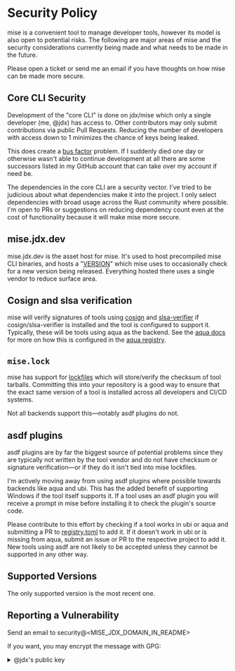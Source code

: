 # Security Policy

mise is a convenient tool to manage developer tools, however its model is also open to potential risks. The following
are major areas of mise and the security considerations currently being made and what needs to be made in the future.

Please open a ticket or send me an email if you have thoughts on how mise can be made more secure.

## Core CLI Security

Development of the "core CLI" is done on jdx/mise which only a single developer (me, @jdx) has access to.
Other contributors may only submit contributions via public Pull Requests. Reducing the number
of developers with access down to 1 minimizes the chance of keys being leaked.

This does create a [bus factor](https://en.wikipedia.org/wiki/Bus_factor) problem. If I suddenly died one day
or otherwise wasn't able to continue development at all there are some successors listed in my GitHub account
that can take over my account if need be.

The dependencies in the core CLI are a security vector. I've tried to be judicious about what dependencies make it into
the project. I only select dependencies with broad usage across the Rust community where possible.
I'm open to PRs or suggestions on reducing dependency count even at the cost of functionality because it will make
mise more secure.

## mise.jdx.dev

mise.jdx.dev is the asset host for mise. It's used to host precompiled mise CLI binaries, and hosts a "[VERSION](https://mise.jdx.dev/VERSION)"
which mise uses to occasionally check for a new version being released. Everything hosted there uses a single
vendor to reduce surface area.

## Cosign and slsa verification

mise will verify signatures of tools using [cosign](https://docs.sigstore.dev/) and [slsa-verifier](https://github.com/slsa-framework/slsa-verifier)
if cosign/slsa-verifier is installed and the tool is configured to support it. Typically, these will be tools using aqua as the backend.
See the [aqua docs](https://aquaproj.github.io/docs/reference/security/cosign-slsa) for more on how this is
configured in the [aqua registry](https://github.com/aquaproj/aqua-registry).

## `mise.lock`

mise has support for [lockfiles](https://mise.jdx.dev/configuration/settings.html#lockfile) which will
store/verify the checksum of tool tarballs. Committing this into your repository is a good way to ensure
that the exact same version of a tool is installed across all developers and CI/CD systems.

Not all backends support this—notably asdf plugins do not.

## asdf plugins

asdf plugins are by far the biggest source of potential problems since they are typically not written
by the tool vendor and do not have checksum or signature verification—or if they do it isn't tied into
mise lockfiles.

I'm actively moving away from using asdf plugins where possible towards backends like aqua and ubi.
This has the added benefit of supporting Windows if the tool itself supports it.
If a tool uses an asdf plugin you will receive a prompt in mise before installing it to check the plugin's source code.

Please contribute to this effort by checking if a tool works in ubi or aqua and submitting a PR to
[registry.toml](https://github.com/jdx/mise/blob/main/registry.toml) to add it. If it doesn't work
in ubi or is missing from aqua, submit an issue or PR to the respective project to add it. New tools
using asdf are not likely to be accepted unless they cannot be supported in any other way.

## Supported Versions

The only supported version is the most recent one.

## Reporting a Vulnerability

Send an email to security@<MISE_JDX_DOMAIN_IN_README>

If you want, you may encrypt the message with GPG:

<details>
  <summary>@jdx's public key</summary>

```
-----BEGIN PGP PUBLIC KEY BLOCK-----

mQINBGQfPjUBEADAtjLxcoJlHYNwvN8xYEai/waWZpnKvNWP86kYuX5xqb/GR1wZ
TQ4usQPcpTj60XQaF3jUwtW8/1PH/gQv0516qAIlqHVvvMyGD/u2iwr+U8JtIGWf
B87mL2aMvg6GqXoR3dgCtYkHd839Z0wVFOvgkzWdx3jOWE73KQpN0PeunBNsCw/K
4wR/gEBNfiAbi0i3RIbpSKHTtRZ1e/1+1o2jxz48a/IdCzFzN9zOplfhASo0C/AB
PSjlFnvlB5jjWqyGln6ycunEn0dhdzi7f1MdfNmj19tqqQYKYIy3AOFiRNqKLlWo
dOPTJMYdCD8CkLh5GTOWq0xZZ/s5bHiw2KuQxyZsm2eo4MH7pOEHuH1yFjyrbli7
/8/iLfaGx89aK7Krt+dd60XMPQh8rGjClVdC8GQS8XMjerjdk5g22dd7s5n7shGm
gZalidw3CFppO2po1YR8yNc5UJz7gzGCZsQfyC1Ao376BFM/cXlnje6RG2Unsy8O
uKE2O5vFOmppoWmaM5KcCFLa7NP2Wu8Y8CaoDZaBZeGFHffvxSKh/J69ECVvTM91
Xn8B0COiiqkYKpqNf+KgGXzQvj3ABKG0Q27T5VUHW3F1jdPKjbMmdbqorRDr7v0a
PZSwqrlTenZVCVdEsRHsHevIZ6+neZ3hHEk66EtaG45Qkna2EahhS+IPGQARAQAB
tCBKZWZmcmV5IERpY2tleSA8Z3BnQGpkeGNvZGUuY29tPokCVAQTAQgAPhYhBDFB
ttCiFJlyWolR/FCs4PPr5+BHBQJkHz41AhsDBQkHhh9cBQsJCAcCBhUKCQgLAgQW
AgMBAh4BAheAAAoJEFCs4PPr5+BHUsIP/0AL/lTNZ22yynIE7EXwWsLTolrNHiaz
79s/MH04i1IazkElvY7MVL0iTqozYnSaEJ7BhtNPUkoCX79cLHKv/nD9CJF8qwcK
GgYCirXGEol30P1s2K2c1Rr4wcul+SamQ2vHrBes+/0ksuvK9yAZV6y8nWCukO4Z
5B4DVHuvQ0UmJ6tWf53sFpRnLWB+8VB1n931uZXeHjxo2s5/x3E2FknH6/l8/+Ey
d9T44RzlOwkZYTrw08O1PLLNGkOxdD3sGi7Q/JSPHmlhBBqpnqxT4wOFJQnluJji
ed4qlB4oXa2CM2VkbSdmQ6ls67Qju0/LKsYwd7QNpo/fODXR3MLIQDUo9ZzKmvgB
r9L2BQDz4vOKdYSm2MLyGsB6W9GsVHVjnGnZWhiKOOH1jxnI2y6btJZNQYemMtLo
Y7DlTogRaq1h62WHkm3cbPqXYpfEBH9AJRAZgyUbc703BJfr5i8epoRajP/jxTVi
PtIak2/kJu6adxJ+nutz+1ycc8XBlfAnSTj87wKXM0nsboK3Kyd5cZ2m7CFF7tIY
y/Ti7jVbVNMH6OugoCLYXnINIW3QFBKhM7/uouukN3ww5zJ58w0mqkySzxiY4jr8
OOLW9oARmq4gvevRmnd97hmmu1h0A3TPOzbr97zF8xCjKkf04IpdfMPEccNg1jWK
QEqn+1m3XNdDuQINBGQfPjUBEACu7zv4/gNxUDCwbnkkK7wQL3sX7yZKkhGZgpXR
H9h+mAf/DlhKo8yqJiR0C6z+QcsSM1a3RvHHBdRnsun/jEzScP2o5ShQKLCq68qb
JlSh/FSQQTYTEjC/t4ccMLIYbsccJd+Xg9cRuqGN/jE/SWNwUGrf2FuKQQkTTcrN
tiHwXHLxUlIHYckyKq4UggL8icaONSpwAWLEwi0u2muMMZHzFnHT33W8+iFHmjCd
osHZaArWXiQlYQFeoxvnT2hkUK/uQC7ZANup4ebuQr4ZLgo7kWUOKlwpucNFscFy
oIVuNeVYq0ijz1urNMnzGF6Pz0SVjr91lyHGmAdODpYz6vZZ5ipDDrXXDHTyET5c
j8zUYkbbtxEaE0+MpAN8wrtxmtXt3QMV4MfncJzvKmhFcaRFjvgG+PtC4cxVsmLK
BD9WKxni0e1jcWPtoRw5LvAinqgTzCF4iw9rUwITWBVg+T2d6kTokTW7J2mrGNSp
WiE/Gq2+3kzs0BOIPc9h2tzTkhHbsZz9ZTFXLzutxKzfamBVGr0B7MR9wnOyVgQW
cohmCEhcEIgKiPnmcobXiWE/NpvbtyE7KBVXVFEDvIdpWUf9OaUZNau5gwg6MJRF
zdWLj2Y7LYK1NbmJWrzg8V3KeBCMxKlVS463DPWMQzfmpMYYravpW1gkekXqxMP6
gBvRfwARAQABiQI8BBgBCAAmFiEEMUG20KIUmXJaiVH8UKzg8+vn4EcFAmQfPjUC
GwwFCQeGH1wACgkQUKzg8+vn4EdAbxAAr4SMo8VvAhFlJd/WQlifgREj0On6UFee
YCKNA8/1cJnXCxb+kQJXLCcYBHGq07NV9OkzCZBLiGM13f0DF/YfcDbUq1ISivoo
JwTUII48Q1aQseWc3JxkgLPi9CjxE48ynEeFi582Bsz0auzUGk1dbVfJbbpDKd83
/vZImxN+sfa9no/7l5wsNVIOhPSQrv3BDjMAuqkUIZHNYsp6i3Fo4cj7e6qy4HpG
XaUnyTsivI2ifr3AYgbg6sgcXmgi0WRipnrX9D99usXfNxi5PNEI3mJF8Tq8bOjy
JDZd5duJ2Or4yH/LrAOmrCQxC5nNmsHm2uGHRcab4lUDMoPWkDFOzbtY/iAJtQGZ
Vg9o7cVhAXFSgHzSwC8bjGwPwNdmL719wzAvpOB0qmeHo5oqrKcCyz7qgryYvOhH
ZjHmfc++FDuQGhYv8yNAMpPkg2ZfZSD7AM0KigNp0bsOYPhM6n0EqCzoX5SjzSp3
v+asbUPbVC5G7/YbkNhyohf9iNXqyMrWnYL86LnXIMTi6Sto01BLfRs0QiqztahQ
JuSHoeBpoXY/yMoHYQCd/O7D12Ha5XDdYfXP0Yf9glS+r+YaVYXxcJ6O/DfV6QEk
MFPobhR7zlCShd7TdY1a41uxTGB+Wmn4DO0s/wzSgdgxIzG+TM1X47owe7l5RiI1
1wxfuzN2+ao=
=/CHf
-----END PGP PUBLIC KEY BLOCK-----

```

</details>
